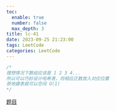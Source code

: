 ```yaml
---
toc:
  enable: true
  number: false
  max_depth: 3
title: lc-41
date: 2023-09-25 21:23:00
tags: LeetCode
categories: LeetCode
---
```


```cpp
/*
理想情况下数组应该是 1 2 3 4...
所以可以巧妙设计哈希表，将相应正数放入对应位置
原地建表就可以空间 O(1)
*/
```

[题目](https://leetcode.com/problems/first-missing-positive/description/)
